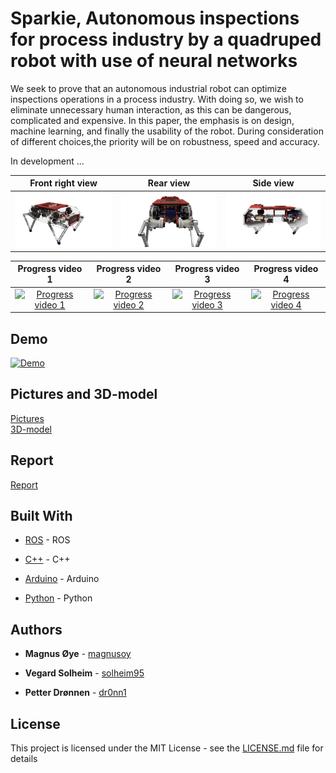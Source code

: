 # Sparkie, Autonomous inspections for process industry by a quadruped robot with use of neural networks
We seek to prove that an autonomous industrial robot can optimize inspections operations in a process industry. With doing so, we wish to eliminate unnecessary human interaction, as this can be dangerous, complicated and expensive. In this paper, the emphasis is on design, machine learning, and finally the usability of the robot. During consideration of different choices,the priority will be on robustness, speed and accuracy.

In development ...


Front right view           |  Rear view                |  Side view
:-------------------------:|:-------------------------:|:-------------------------:
![](docs/img/Sparkie-front-right-without-front-bumper-alpha.png)  |  ![](docs/img/Sparkie-rear-leg-mechanism-alpha.png)   |  ![](docs/img/Sparkie-open-side-view-alpha.png)


Progress video 1           |  Progress video 2         |  Progress video 3         |  Progress video 4
:-------------------------:|:-------------------------:|:-------------------------:|:-------------------------:
[![Progress video 1](https://img.youtube.com/vi/HOWtKFNFNDA/0.jpg)](https://www.youtube.com/watch?v=TQ3uUlvOUME&feature=youtu.be)  |  [![Progress video 2](https://img.youtube.com/vi/HOWtKFNFNDA/0.jpg)](https://www.youtube.com/watch?v=gNAVOJ_CyQM&feature=youtu.be)   |  [![Progress video 3](https://img.youtube.com/vi/HOWtKFNFNDA/0.jpg)](https://www.youtube.com/watch?v=oO2DqNTosMY&feature=youtu.be)   |  [![Progress video 4](https://img.youtube.com/vi/HOWtKFNFNDA/0.jpg)](https://youtu.be/tCF4K-aPs7A)



## Demo

[![Demo](https://img.youtube.com/vi/HOWtKFNFNDA/0.jpg)](https://youtu.be/uuC73EIw8Ns)

## Pictures and  3D-model
[Pictures](https://drive.google.com/drive/folders/175Xf5eR7ISFx6bbiMSzkLT8xGgaTwL8Q) \
[3D-model](https://drive.google.com/drive/folders/1SjDRSZ7dCbtEyQgJi2F-tcV4agTJ8wo_)

## Report

[Report](https://github.com/magnusoy/Sparkie/blob/master/resources/report.pdf)


## Built With

* [ROS](https://www.ros.org/) - ROS

* [C++](http://www.cplusplus.com/) - C++

* [Arduino](https://www.arduino.cc/) - Arduino

* [Python](https://www.python.org/) - Python


## Authors

* **Magnus Øye** - [magnusoy](https://github.com/magnusoy)

* **Vegard Solheim** - [solheim95](https://github.com/solheim95)

* **Petter Drønnen** - [dr0nn1](https://github.com/dr0nn1)


## License

This project is licensed under the MIT License - see the [LICENSE.md](https://github.com/magnusoy/Sparkie-Quadruped-Robot/blob/master/LICENSE) file for details
